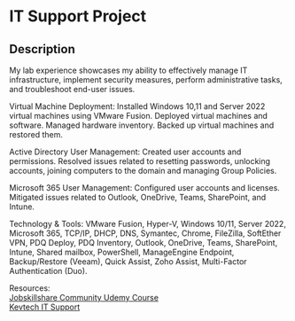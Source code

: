 <h1>IT Support Project</h1>

<h2>Description</h2>

My lab experience showcases my ability to effectively manage IT infrastructure, implement security measures, perform administrative tasks, and troubleshoot end-user issues. <br />

Virtual Machine Deployment: Installed Windows 10,11 and Server 2022 virtual machines using VMware Fusion. Deployed virtual machines and software. Managed hardware inventory. Backed up virtual machines and restored them. <br />

Active Directory User Management: Created user accounts and permissions. Resolved issues related to resetting passwords, unlocking accounts, joining computers to the domain and managing Group Policies. <br />

Microsoft 365 User Management: Configured user accounts and licenses. Mitigated issues related to Outlook, OneDrive, Teams, SharePoint, and Intune. <br />

Technology & Tools: VMware Fusion, Hyper-V, Windows 10/11, Server 2022, Microsoft 365, TCP/IP, DHCP, DNS, Symantec, Chrome, FileZilla, SoftEther VPN, PDQ Deploy, PDQ Inventory, Outlook, OneDrive, Teams, SharePoint, Intune, Shared mailbox, PowerShell, ManageEngine Endpoint, Backup/Restore (Veeam), Quick Assist, Zoho Assist, Multi-Factor Authentication (Duo). <br />

Resources: <br/>
[Jobskillshare Community Udemy Course](https://www.udemy.com/course/it-support-project-for-it-professionals/) <br/>
[Kevtech IT Support](https://www.youtube.com/watch?v=tjqIcaB8StI) <br/>

<br />

</p>

<!--
 ```diff
- text in red
+ text in green
! text in orange
# text in gray
@@ text in purple (and bold)@@
```
--!>
